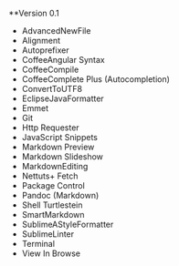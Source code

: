 **Version 0.1
 - AdvancedNewFile
 - Alignment
 - Autoprefixer
 - CoffeeAngular Syntax
 - CoffeeCompile
 - CoffeeComplete Plus (Autocompletion)
 - ConvertToUTF8
 - EclipseJavaFormatter
 - Emmet
 - Git
 - Http Requester
 - JavaScript Snippets
 - Markdown Preview
 - Markdown Slideshow
 - MarkdownEditing
 - Nettuts+ Fetch
 - Package Control
 - Pandoc (Markdown)
 - Shell Turtlestein
 - SmartMarkdown
 - SublimeAStyleFormatter
 - SublimeLinter
 - Terminal
 - View In Browse